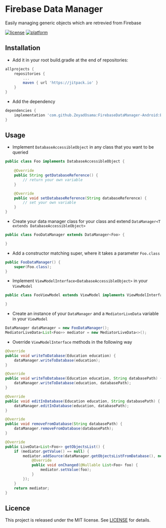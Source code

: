 # Firebase Data Manager
Easily managing generic objects which are retrevied from Firebase

[![license](https://img.shields.io/badge/license-MIT-blue.svg)](https://github.com/ChadCSong/ShineButton/raw/master/LICENSE)
[![platform](https://img.shields.io/badge/platform-Android-yellow.svg)](https://www.android.com)

## Installation

* Add it in your root build.gradle at the end of repositories:
```groovy
allprojects {
    repositories {
        ...
        maven { url 'https://jitpack.io' }
    }
}
```
* Add the dependency
```groovy
dependencies {
    implementation 'com.github.ZeyadOsama:FirebaseDataManager-Android:Beta'
}
```

## Usage

* Implement `DatabaseAccessibleObject` in any class that you want to be queried
```java
public class Foo implements DatabaseAccessibleObject {
    
    @Override
    public String getDatabaseReference() {
        // return your own variable
    }

    @Override
    public void setDatabaseReference(String databaseReference) {
        // set your own variable
    }
}
```


* Create your data manager class for your class and extend `DataManager<T extends DatabaseAccessibleObject>`
```java
public class FooDataManager extends DataManager<Foo> {

}
```


* Add a constructor matching super, where it takes a parameter `Foo.class`
```java
public FooDataManager() {
    super(Foo.class);
}
```


* Implement `ViewModelInterface<DatabaseAccessibleObject>` in your `ViewModel`
```java
public class FooViewModel extends ViewModel implements ViewModelInterface {

}
```


* Create an instance of your `DataManager` and a `MediatorLiveData` variable in your `ViewModel`
```java
DataManager dataManager = new FooDataManager();
MediatorLiveData<List<Foo>> mediator = new MediatorLiveData<>();
```


* Override `ViewModelInterface` methods in the following way
```java
@Override
public void writeToDatabase(Education education) {
    dataManager.writeToDatabase(education);
}

@Override
public void writeToDatabase(Education education, String databasePath) {
    dataManager.writeToDatabase(education, databasePath);
}

@Override
public void editInDatabase(Education education, String databasePath) {
    dataManager.editInDatabase(education, databasePath);
}

@Override
public void removeFromDatabase(String databasePath) {
    dataManager.removeFromDatabase(databasePath);
}

@Override
public LiveData<List<Foo>> getObjectsList() {
    if (mediator.getValue() == null) {
        mediator.addSource(dataManager.getObjectsListFromDatabase(), new Observer<List<Foo>>() {
            @Override
            public void onChanged(@Nullable List<Foo> foo) {
                mediator.setValue(foo);
            }
        });
    }
    return mediator;
}
```

## Licence
This project is released under the MIT license.
See [LICENSE](./LICENSE.md) for details.
